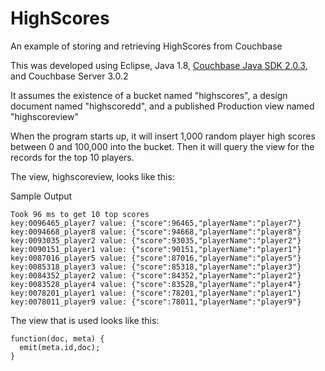 # HighScores
An example of storing and retrieving HighScores from Couchbase

This was developed using Eclipse, Java 1.8, [Couchbase Java SDK 2.0.3](http://packages.couchbase.com/clients/java/2.0.3/Couchbase-Java-Client-2.0.3.zip), and Couchbase Server 3.0.2

It assumes the existence of a bucket named "highscores", a design document named "highscoredd", and a published Production view named "highscoreview"

When the program starts up, it will insert 1,000 random player high scores between 0 and 100,000 into the bucket.
Then it will query the view for the records for the top 10 players.

The view, highscoreview, looks like this:

Sample Output

    Took 96 ms to get 10 top scores
    key:0096465_player7 value: {"score":96465,"playerName":"player7"}
    key:0094668_player8 value: {"score":94668,"playerName":"player8"}
    key:0093035_player2 value: {"score":93035,"playerName":"player2"}
    key:0090151_player1 value: {"score":90151,"playerName":"player1"}
    key:0087016_player5 value: {"score":87016,"playerName":"player5"}
    key:0085318_player3 value: {"score":85318,"playerName":"player3"}
    key:0084352_player2 value: {"score":84352,"playerName":"player2"}
    key:0083528_player4 value: {"score":83528,"playerName":"player4"}
    key:0078201_player1 value: {"score":78201,"playerName":"player1"}
    key:0078011_player9 value: {"score":78011,"playerName":"player9"}

The view that is used looks like this:

    function(doc, meta) {
      emit(meta.id,doc);
    }
